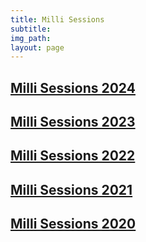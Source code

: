 ```yaml
---
title: Milli Sessions
subtitle: 
img_path: 
layout: page
---
```


## [Milli Sessions 2024](../sessions2024)

## [Milli Sessions 2023](../sessions2023)

## [Milli Sessions 2022](../iaw2022) 

## [Milli Sessions 2021](../iaw2021) 

## [Milli Sessions 2020](../iaw2020)
